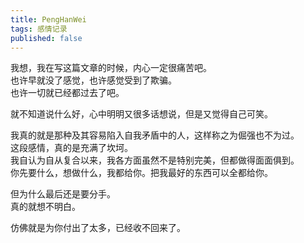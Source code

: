 ```yaml
---
title: PengHanWei
tags: 感情记录
published: false
---
```


我想，我在写这篇文章的时候，内心一定很痛苦吧。  
也许早就没了感觉，也许感觉受到了欺骗。  
也许一切就已经都过去了吧。

就不知道说什么好，心中明明又很多话想说，但是又觉得自己可笑。

我真的就是那种及其容易陷入自我矛盾中的人，这样称之为倔强也不为过。  
这段感情，真的是充满了坎坷。  
我自认为自从复合以来，我各方面虽然不是特别完美，但都做得面面俱到。  
你先要什么，想做什么，我都给你。把我最好的东西可以全都给你。  

但为什么最后还是要分手。  
真的就想不明白。

仿佛就是为你付出了太多，已经收不回来了。  
